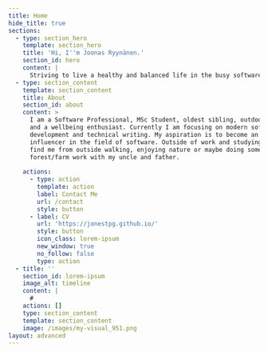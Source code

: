 ```yaml
---
title: Home
hide_title: true
sections:
  - type: section_hero
    template: section_hero
    title: 'Hi, I''m Joonas Ryynänen.'
    section_id: hero
    content: |
      Striving to live a healthy and balanced life in the busy software world.
  - type: section_content
    template: section_content
    title: About
    section_id: about
    content: >
      I am a Software Professional, MSc Student, oldest sibling, outdoors lover,
      and a wellbeing enthusiast. Currently I am focusing on modern software
      development and technical writing. My aspiration is to become an
      influencer in the field of software. Outside of work and studying, you can
      find me from outside walking, enjoying nature or maybe doing some
      forest/farm work with my uncle and father.
        
    actions:
      - type: action
        template: action
        label: Contact Me
        url: /contact
        style: button
      - label: CV
        url: 'https://jonestpg.github.io/'
        style: button
        icon_class: lorem-ipsum
        new_window: true
        no_follow: false
        type: action
  - title: ''
    section_id: lorem-ipsum
    image_alt: timeline
    content: |
      #
    actions: []
    type: section_content
    template: section_content
    image: /images/my-visual_951.png
layout: advanced
---
```

